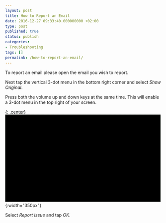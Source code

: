 ```yaml
---
layout: post
title: How to Report an Email
date: 2016-12-27 09:33:40.000000000 +02:00
type: post
published: true
status: publish
categories:
- Troubleshooting
tags: []
permalink: /how-to-report-an-email/
---
```


To report an email please open the email you wish to report.

Next tap the vertical 3-dot menu in the bottom right corner and select *Show Original*.

Press both the volume up and down keys at the same time. This will enable a 3-dot menu in the top right of your screen.

{: .center}
![Report Email](/assets/BlueMail_report-mail_slower.gif){:width="350px"}

Select *Report Issue* and tap *OK*.